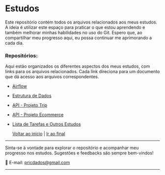 # Estudos

Este repositório contém todos os arquivos relacionados aos meus estudos. A ideia é utilizar este espaço para praticar o que estou aprendendo e também melhorar minhas habilidades no uso do Git. Espero que, ao compartilhar meu progresso aqui, eu possa continuar me aprimorando a cada dia.

### Repositórios:

Aqui estão organizados os diferentes aspectos dos meus estudos, com links para os arquivos relacionados. Cada link direciona para um documento que dá acesso aos arquivos correspondentes.

  - [Airflow](https://github.com/pricmendes/estudos/blob/main/Airflow.md)
  - [Estrutura de Dados](https://github.com/pricmendes/estudos/blob/main/Estrutura_de_Dados.md)
  - [API - Projeto Trip](https://github.com/pricmendes/estudos/blob/trip/README.md)
  - [API - Projeto Ecommerce](https://github.com/pricmendes/estudos/blob/ecommerce/README.md)
  - [Lista de Tarefas e Outros Estudos](https://github.com/pricmendes/estudos/blob/lista_tarefas_e_outros/README.md)



    [Voltar ao início](#) | [Ir ao final](#final)


---

Sinta-se à vontade para explorar o repositório e acompanhar meu progresso nos estudos. 
Sugestões e feedbacks são sempre bem-vindos!

📧 E-mail: [pricdados@gmail.com](mailto:pricdados@gmail.com)  


---
<a name="final"></a>



